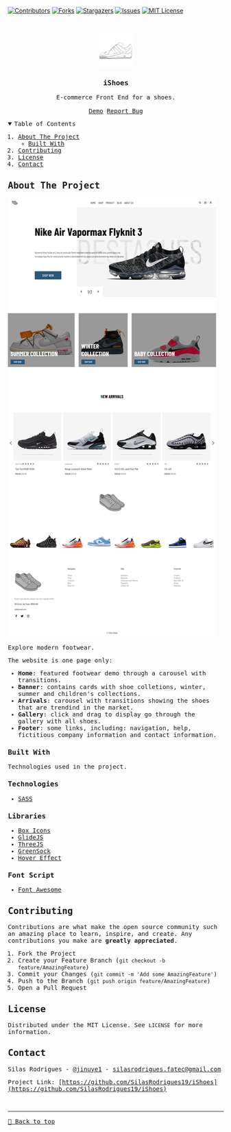[![Contributors][contributors-shield]][contributors-url]
[![Forks][forks-shield]][forks-url]
[![Stargazers][stars-shield]][stars-url]
[![Issues][issues-shield]][issues-url]
[![MIT License][license-shield]][license-url]


<!-- PROJECT LOGO -->
<br />
<samp>
<p align="center">
  <a href="https://github.com/SilasRodrigues19/iShoes">
    <img src="./assets/images/favicon.png" alt="Logo" width="80" height="80">
  </a>

  <h3 align="center">iShoes</h3>

  <p align="center">
    E-commerce Front End for a shoes.
    <br />
    <br />
    <a href="https://i-shoes.vercel.app">Demo</a>
    <a href="https://github.com/SilasRodrigues19/iShoes/issues">Report Bug</a>
  </p>
</p>

<!-- TABLE OF CONTENTS -->
<details open="open">
  <summary>Table of Contents</summary>
  <ol>
    <li>
      <a href="#about-the-project">About The Project</a>
      <ul>
        <li><a href="#built-with">Built With</a></li>
      </ul>
    </li>
    <li><a href="#contributing">Contributing</a></li>
    <li><a href="#license">License</a></li>
    <li><a href="#contact">Contact</a></li>
  </ol>
</details>

<!-- ABOUT THE PROJECT -->
## About The Project

[![Preview][product-screenshot]](https://i-shoes.vercel.app)

Explore modern footwear.

The website is one page only:
* **Home**: featured footwear demo through a carousel with transitions.
* **Banner**: contains cards with shoe colletions, winter, summer and children's collections.
* **Arrivals**: carousel with transitions showing the shoes that are trendind in the market.
* **Gallery**: click and drag to display go through the gallery with all shoes.
* **Footer**: some links, including: navigation, help, fictitious company information and contact information.
### Built With

Technologies used in the project.

### Technologies
* [SASS](https://sass-lang.com)

### Libraries
* [Box Icons](https://boxicons.com)
* [GlideJS](https://glidejs.com)
* [ThreeJS](https://threejs.org)
* [GreenSock](https://greensock.com/gsap/)
* [Hover Effect](https://tympanus.net/Development/DistortionHoverEffect/)

### Font Script
* [Font Awesome](https://fontawesome.com)

<!-- CONTRIBUTING -->
## Contributing

Contributions are what make the open source community such an amazing place to learn, inspire, and create. Any contributions you make are **greatly appreciated**.

1. Fork the Project
2. Create your Feature Branch (`git checkout -b feature/AmazingFeature`)
3. Commit your Changes (`git commit -m 'Add some AmazingFeature'`)
4. Push to the Branch (`git push origin feature/AmazingFeature`)
5. Open a Pull Request


<!-- LICENSE -->
## License

Distributed under the MIT License. See `LICENSE` for more information.


<!-- CONTACT -->
## Contact

Silas Rodrigues - [@jinuye1](https://twitter.com/jinuye1) - silasrodrigues.fatec@gmail.com

Project Link: [https://github.com/SilasRodrigues19/iShoes](https://github.com/SilasRodrigues19/iShoes) <br>



<!-- MARKDOWN LINKS & IMAGES -->
<!-- https://www.markdownguide.org/basic-syntax/#reference-style-links -->
[contributors-shield]: https://img.shields.io/github/contributors/SilasRodrigues19/iShoes.svg?style=for-the-badge
[contributors-url]: https://github.com/SilasRodrigues19/iShoes/graphs/contributors
[forks-shield]: https://img.shields.io/github/forks/SilasRodrigues19/iShoes.svg?style=for-the-badge
[forks-url]: https://github.com/SilasRodrigues19/iShoes/network/members
[stars-shield]: https://img.shields.io/github/stars/SilasRodrigues19/iShoes.svg?style=for-the-badge
[stars-url]: https://github.com/SilasRodrigues19/iShoes/stargazers
[issues-shield]: https://img.shields.io/github/issues/SilasRodrigues19/iShoes.svg?style=for-the-badge
[issues-url]: https://github.com/SilasRodrigues19/iShoes/issues
[license-shield]: https://img.shields.io/github/license/SilasRodrigues19/iShoes.svg?style=for-the-badge
[license-url]: https://github.com/SilasRodrigues19/iShoes/blob/master/LICENSE
[product-screenshot]: ./assets/images/preview.png
[license-url]: https://github.com/SilasRodrigues19/iShoes/blob/master/LICENSE

<br><hr>
[🔼 Back to top](#iShoes)